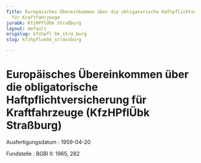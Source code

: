 ```yaml
---
Title: Europäisches Übereinkommen über die obligatorische Haftpflichtversicherung
  für Kraftfahrzeuge
jurabk: KfzHPflÜbk Straßburg
layout: default
origslug: kfzhpfl_bk_stra_burg
slug: kfzhpfluebk_strassburg

---
```


# Europäisches Übereinkommen über die obligatorische Haftpflichtversicherung für Kraftfahrzeuge (KfzHPflÜbk Straßburg)

Ausfertigungsdatum
:   1959-04-20

Fundstelle
:   BGBl II: 1965, 282

